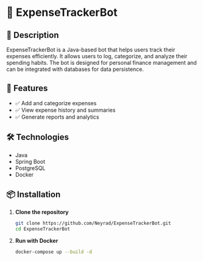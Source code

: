 # 🤖 ExpenseTrackerBot

## 📌 Description
ExpenseTrackerBot is a Java-based bot that helps users track their expenses efficiently. It allows users to log, categorize, and analyze their spending habits. The bot is designed for personal finance management and can be integrated with databases for data persistence.

## 🚀 Features
- ✅ Add and categorize expenses
- ✅ View expense history and summaries
- ✅ Generate reports and analytics

## 🛠 Technologies
- Java
- Spring Boot
- PostgreSQL
- Docker

## 📦 Installation
1. **Clone the repository**
   ```sh
   git clone https://github.com/Neyrad/ExpenseTrackerBot.git
   cd ExpenseTrackerBot
   ```
2. **Run with Docker**
   ```sh
   docker-compose up --build -d
   ```
